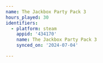 ```yaml
---
name: The Jackbox Party Pack 3
hours_played: 30
identifiers:
  - platform: steam
    appid: '434170'
    name: The Jackbox Party Pack 3
    synced_on: '2024-07-04'

---
```


